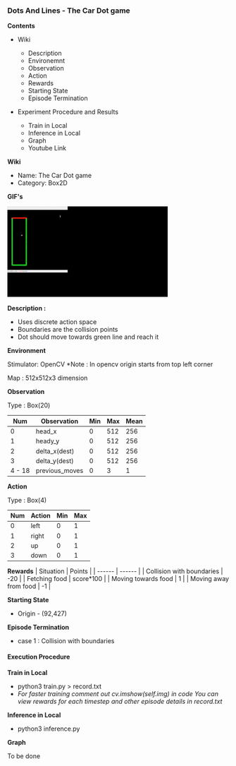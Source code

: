 ### Dots And Lines - The Car Dot game

**Contents**
 - Wiki
    - Description
    - Environemnt
    - Observation
    - Action
    - Rewards
    - Starting State
    - Episode Termination

 - Experiment Procedure and Results
    - Train in Local
    - Inference in Local
    - Graph
    - Youtube Link

**Wiki**

- Name: The Car Dot game
- Category: Box2D

**GIF's**

![Car](./car_gif.gif)

**Description :**
- Uses discrete action space
- Boundaries are the collision points
- Dot should move towards green line and reach it

**Environment**

Stimulator: OpenCV
*Note : In opencv origin starts from top left corner

Map : 512x512x3 dimension

**Observation**

Type : Box(20)

| Num | Observation | Min | Max | Mean|
| --- | ----------  | --- | --  | --- |
|  0  |    head_x   |  0    | 512    | 256    |
|  1  |    heady_y  |  0    | 512    | 256    |
|  2  |    delta_x(dest)   |  0    |  512   | 256    |
|  3  |    delta_y(dest)   |  0    |  512   | 256    |
|  4 - 18  |    previous_moves | 0    |  3   | 1 |
**Action**

Type : Box(4)

| Num | Action | Min | Max |
| --- | ----------  | --- | --  |
|  0  |    left   |  0    | 1    |
|  1  |    right  |  0    | 1    |
|  2  |    up   |  0    |  1   |
|  3  |    down   |  0    |  1   |


**Rewards**
| Situation | Points |
| ------    | ------ |
|   Collision with boundaries  |   -20     |
|   Fetching food              |   score*100     |
|   Moving towards food        |   1     |
|   Moving away from food      |   -1     |

**Starting State**

- Origin - (92,427)

**Episode Termination**
- case 1 : Collision with boundaries

#### Execution Procedure

**Train in Local**
- python3 train.py > record.txt
- *For faster training comment out cv.imshow(self.img) in code*
*You can view rewards for each timestep and other episode details in record.txt*

**Inference in Local**
- python3 inference.py

**Graph**

To be done

